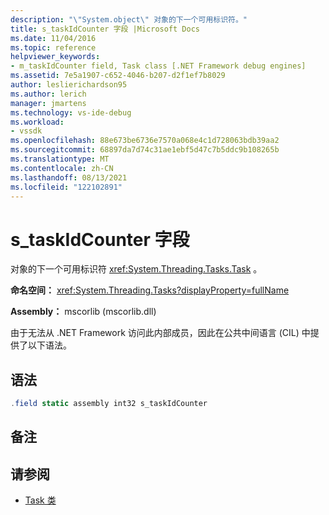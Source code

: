 ```yaml
---
description: "\"System.object\" 对象的下一个可用标识符。"
title: s_taskIdCounter 字段 |Microsoft Docs
ms.date: 11/04/2016
ms.topic: reference
helpviewer_keywords:
- m_taskIdCounter field, Task class [.NET Framework debug engines]
ms.assetid: 7e5a1907-c652-4046-b207-d2f1ef7b8029
author: leslierichardson95
ms.author: lerich
manager: jmartens
ms.technology: vs-ide-debug
ms.workload:
- vssdk
ms.openlocfilehash: 88e673be6736e7570a068e4c1d728063bdb39aa2
ms.sourcegitcommit: 68897da7d74c31ae1ebf5d47c7b5ddc9b108265b
ms.translationtype: MT
ms.contentlocale: zh-CN
ms.lasthandoff: 08/13/2021
ms.locfileid: "122102891"
---
```

# <a name="s_taskidcounter-field"></a>s_taskIdCounter 字段
对象的下一个可用标识符 <xref:System.Threading.Tasks.Task> 。

 **命名空间：** <xref:System.Threading.Tasks?displayProperty=fullName>

 **Assembly：** mscorlib (mscorlib.dll) 

 由于无法从 .NET Framework 访问此内部成员，因此在公共中间语言 (CIL) 中提供了以下语法。

## <a name="syntax"></a>语法

```csharp
.field static assembly int32 s_taskIdCounter
```

## <a name="remarks"></a>备注

## <a name="see-also"></a>请参阅
- [Task 类](../../extensibility/debugger/task-class-internal-members.md)
